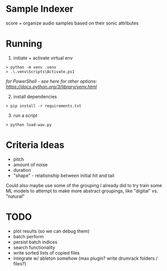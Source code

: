 # Sample Indexer

score + organize audio samples based on their sonic attributes

# Running
1. initiate + activate virtual env
```
> python -m venv .venv
> .\.venv\Scripts\Activate.ps1
```
_for PowerShell - see here for other options: https://docs.python.org/3/library/venv.html_

2. install dependencies
```
> pip install -r requirements.txt
```

3. run a script
```
> python load-wav.py
```

# Criteria Ideas
* pitch
* amount of noise
* duration
* "shape" - relationship between initial hit and tail

Could also maybe use some of the grouping I already did to try train some ML models to attempt to make more abstract groupings, like "digital" vs. "natural"

# TODO
* plot results (so we can debug them)
* batch perform
* persist batch indices
* search functionality
* write sorted lists of copied files
* integrate w/ ableton somehow (max plugin? write drumrack folders / files?)